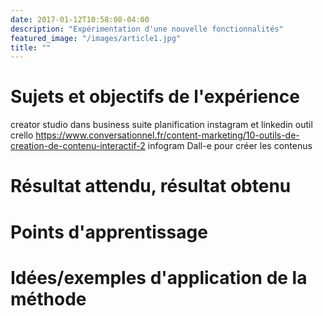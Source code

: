 ```yaml
---
date: 2017-01-12T10:58:08-04:00
description: "Expérimentation d'une nouvelle fonctionnalités"
featured_image: "/images/article1.jpg"
title: ""
---
```


# Sujets et objectifs de l'expérience
creator studio dans business suite
planification instagram et linkedin
outil crello https://www.conversationnel.fr/content-marketing/10-outils-de-creation-de-contenu-interactif-2
infogram
Dall-e pour créer les contenus

# Résultat attendu, résultat obtenu

# Points d'apprentissage

# Idées/exemples d'application de la méthode
